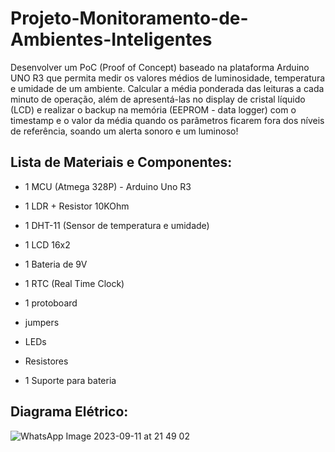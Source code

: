 # Projeto-Monitoramento-de-Ambientes-Inteligentes


Desenvolver um PoC (Proof of Concept) baseado na plataforma Arduino UNO R3 que permita medir os valores médios de luminosidade, temperatura e umidade de um ambiente.
Calcular a média ponderada das leituras a cada minuto de operação, além de apresentá-las no display de cristal líquido (LCD) e realizar o backup na memória (EEPROM - data logger) com o timestamp e o valor da média quando os parâmetros ficarem fora dos níveis de referência, soando um alerta sonoro e um luminoso!



<h2>Lista de Materiais e Componentes:</h2>

 - 1 MCU (Atmega 328P) - Arduino Uno R3

 - 1 LDR + Resistor 10KOhm

 - 1 DHT-11 (Sensor de temperatura e umidade)

 - 1 LCD 16x2

 - 1 Bateria de 9V

 - 1 RTC (Real Time Clock)

 - 1 protoboard

 - jumpers

 - LEDs

 - Resistores

 - 1 Suporte para bateria


<h2>Diagrama Elétrico:</h2>

![WhatsApp Image 2023-09-11 at 21 49 02](https://github.com/vinascim/Projeto-Monitoramento-de-Ambientes-Inteligentes/assets/69062237/0555a24e-7c90-44fc-a98c-0d363aa00640)

